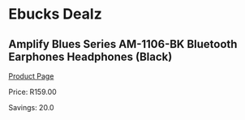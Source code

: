 
# Ebucks Dealz
## Amplify Blues Series AM-1106-BK Bluetooth Earphones Headphones (Black)
[Product Page](https://www.ebucks.com/web/shop/productSelected.do?prodId=1161786400&catId=375509364)

Price: R159.00

Savings: 20.0


	